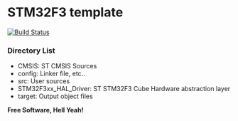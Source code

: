 # STM32F3 template
[![Build Status](https://travis-ci.org/noah95/f3stickSandbox.svg?branch=master)](https://travis-ci.org/noah95/f3stickSandbox)

### Directory List

- CMSIS: 		ST CMSIS Sources
- config: 		Linker file, etc..
- src: 			User sources
- STM32F3xx_HAL_Driver: ST STM32F3 Cube Hardware abstraction layer
- target: 		Output object files




**Free Software, Hell Yeah!**



